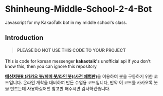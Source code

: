 # Shinheung-Middle-School-2-4-Bot
Javascript for my KakaoTalk bot in my middle school's class.
## Introduction
> #### PLEASE DO NOT USE THIS CODE TO YOUR PROJECT
This is code for korean messenger **kakaotalk**'s unofficial api
If you don't know this, then you can ignore this repository

[**메신저봇R (카카오 봇/페메 봇/라인 봇)(사전 체험판)**](https://play.google.com/store/apps/details?id=com.xfl.msgbot "**메신저봇R (카카오 봇/페메 봇/라인 봇)(사전 체험판)**")을 이용하여 봇을 구동하기 위한 코드입니다.
온라인 개학을 대비하여 만든 수업용 코드입니다, 만약 이 코드를 카카오톡 봇을 만드는데 사용하실꺼면 참고만 해주시면 감사하겠습니다.
